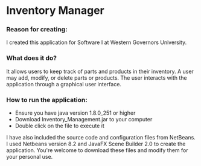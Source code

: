 # Inventory Manager
### Reason for creating:
I created this application for Software I at Western Governors University.

### What does it do?
It allows users to keep track of parts and products in their inventory.  A user may add, modify, or delete parts or products. The user interacts with the application through a graphical user interface.

### How to run the application:
* Ensure you have java version 1.8.0_251 or higher
* Download Inventory_Management.jar to your computer
* Double click on the file to execute it

I have also included the source code and configuration files from NetBeans. I used Netbeans version 8.2 and JavaFX Scene Builder 2.0 to create the application. You're welcome to download these files and modify them for your personal use. 

